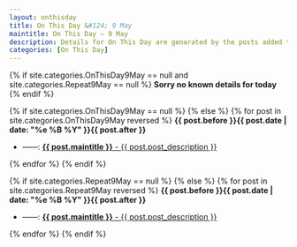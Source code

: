 ```yaml
---
layout: onthisday
title: On This Day &#124; 9 May
maintitle: On This Day — 9 May
description: Details for On This Day are genarated by the posts added to the website so the content is subject to changes/updates over time.
categories: [On This Day]
---
```


{% if site.categories.OnThisDay9May == null and site.categories.Repeat9May == null %}
<strong>Sorry no known details for today</strong>
{% endif %}

{% if site.categories.OnThisDay9May == null %}
{% else %}
{% for post in site.categories.OnThisDay9May reversed %}
<strong>{{ post.before }}{{ post.date | date: "%e %B %Y" }}{{ post.after }}</strong>
<ul>
<li> ——: <a href="{{ post.url }}"><strong>{{ post.maintitle }}</strong> - {{ post.post_description }}</a></li>
</ul>
{% endfor %}
{% endif %}

{% if site.categories.Repeat9May == null %}
{% else %}
{% for post in site.categories.Repeat9May reversed %}
<strong>{{ post.before }}{{ post.date | date: "%e %B %Y" }}{{ post.after }}</strong>
<ul>
<li> ——: <a href="{{ post.url }}"><strong>{{ post.maintitle }}</strong> - {{ post.post_description }}</a></li>
</ul>
{% endfor %}
{% endif %}
